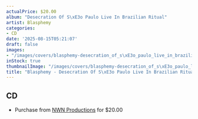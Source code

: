 ```yaml
---
actualPrice: $20.00
album: "Desecration Of S\xE3o Paulo Live In Brazilian Ritual"
artist: Blasphemy
categories:
- CD
date: '2025-08-15T05:21:07'
draft: false
images:
- "/images/covers/blasphemy-desecration_of_s\xE3o_paulo_live_in_brazilian_ritual.jpg"
inStock: true
thumbnailImage: "/images/covers/blasphemy-desecration_of_s\xE3o_paulo_live_in_brazilian_ritual-thumb.jpg"
title: "Blasphemy - Desecration Of S\xE3o Paulo Live In Brazilian Ritual"
---
```


## CD
* Purchase from [NWN Productions](http://shop.nwnprod.com/index.php?route=product/product&path=93&product_id=57436&sort=pd.name&order=ASC) for $20.00
